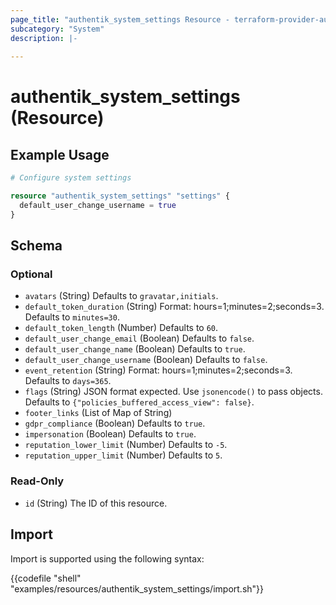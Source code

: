 ```yaml
---
page_title: "authentik_system_settings Resource - terraform-provider-authentik"
subcategory: "System"
description: |-
  
---
```


# authentik_system_settings (Resource)



## Example Usage

```terraform
# Configure system settings

resource "authentik_system_settings" "settings" {
  default_user_change_username = true
}
```

<!-- schema generated by tfplugindocs -->
## Schema

### Optional

- `avatars` (String) Defaults to `gravatar,initials`.
- `default_token_duration` (String) Format: hours=1;minutes=2;seconds=3. Defaults to `minutes=30`.
- `default_token_length` (Number) Defaults to `60`.
- `default_user_change_email` (Boolean) Defaults to `false`.
- `default_user_change_name` (Boolean) Defaults to `true`.
- `default_user_change_username` (Boolean) Defaults to `false`.
- `event_retention` (String) Format: hours=1;minutes=2;seconds=3. Defaults to `days=365`.
- `flags` (String) JSON format expected. Use `jsonencode()` to pass objects. Defaults to `{"policies_buffered_access_view": false}`.
- `footer_links` (List of Map of String)
- `gdpr_compliance` (Boolean) Defaults to `true`.
- `impersonation` (Boolean) Defaults to `true`.
- `reputation_lower_limit` (Number) Defaults to `-5`.
- `reputation_upper_limit` (Number) Defaults to `5`.

### Read-Only

- `id` (String) The ID of this resource.

## Import

Import is supported using the following syntax:

{{codefile "shell" "examples/resources/authentik_system_settings/import.sh"}}
